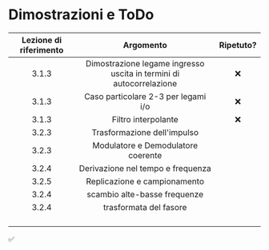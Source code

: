 # Dimostrazioni e ToDo



| Lezione di riferimento |                          Argomento                           | Ripetuto? |
| :--------------------: | :----------------------------------------------------------: | :-------: |
|         3.1.3          | Dimostrazione legame ingresso uscita in termini di autocorrelazione | ❌ |
| 3.1.3 | Caso particolare 2-3 per legami i/o | ❌ |
| 3.1.3 | Filtro interpolante | ❌ |
| 3.2.3 | Trasformazione dell'impulso |  |
| 3.2.3 | Modulatore e Demodulatore coerente |  |
| 3.2.4 | Derivazione nel tempo e frequenza |  |
| 3.2.5 | Replicazione e campionamento | |
| 3.2.4 | scambio alte-basse frequenze | |
| 3.2.4 | trasformata del fasore | |
|  |  | |
|  |  | |
|  |  | |
|  |  | |

✅
